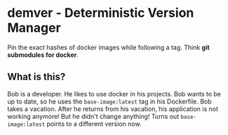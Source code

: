 # demver - Deterministic Version Manager
Pin the exact hashes of docker images while following a tag.
Think **git submodules for docker**.

## What is this?
Bob is a developer.
He likes to use docker in his projects.
Bob wants to be up to date, so he uses the `base-image:latest` tag in his Dockerfile.
Bob takes a vacation.
After he returns from his vacation, his application is not working anymore!
But he didn't change anything!
Turns out `base-image:latest` points to a different version now.
